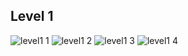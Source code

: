 ## Level 1
![level1 1](https://user-images.githubusercontent.com/115066215/199307627-087f98e2-2d12-45bd-b167-b0baec13d774.png)
![level1 2](https://user-images.githubusercontent.com/115066215/199307664-d3d67e4a-9514-49d0-bd6a-46ecc4e05b7d.png)
![level1 3](https://user-images.githubusercontent.com/115066215/199307674-99380797-b9e8-445e-b35e-8a8deffdbcb3.png)
![level1 4](https://user-images.githubusercontent.com/115066215/199307682-f019f388-9c7c-47e0-bac6-d283c90a3ce8.png)
